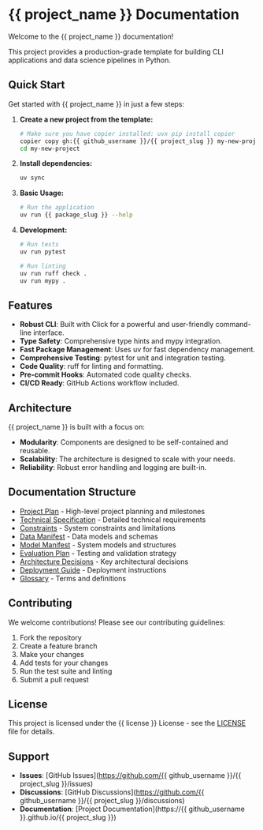 # {{ project_name }} Documentation

Welcome to the {{ project_name }} documentation!

This project provides a production-grade template for building CLI applications and data science pipelines in Python.

## Quick Start

Get started with {{ project_name }} in just a few steps:

1.  **Create a new project from the template:**
    ```bash
    # Make sure you have copier installed: uvx pip install copier
    copier copy gh:{{ github_username }}/{{ project_slug }} my-new-project
    cd my-new-project
    ```

2.  **Install dependencies:**
    ```bash
    uv sync
    ```

3.  **Basic Usage:**
    ```bash
    # Run the application
    uv run {{ package_slug }} --help
    ```

4.  **Development:**
    ```bash
    # Run tests
    uv run pytest

    # Run linting
    uv run ruff check .
    uv run mypy .
    ```

## Features

- **Robust CLI**: Built with Click for a powerful and user-friendly command-line interface.
- **Type Safety**: Comprehensive type hints and mypy integration.
- **Fast Package Management**: Uses uv for fast dependency management.
- **Comprehensive Testing**: pytest for unit and integration testing.
- **Code Quality**: ruff for linting and formatting.
- **Pre-commit Hooks**: Automated code quality checks.
- **CI/CD Ready**: GitHub Actions workflow included.

## Architecture

{{ project_name }} is built with a focus on:

- **Modularity**: Components are designed to be self-contained and reusable.
- **Scalability**: The architecture is designed to scale with your needs.
- **Reliability**: Robust error handling and logging are built-in.

## Documentation Structure

- [Project Plan](PLAN.md) - High-level project planning and milestones
- [Technical Specification](SPEC.md) - Detailed technical requirements
- [Constraints](CONSTRAINTS.md) - System constraints and limitations
- [Data Manifest](DATA_MANIFEST.md) - Data models and schemas
- [Model Manifest](MODEL_MANIFEST.md) - System models and structures
- [Evaluation Plan](EVAL_PLAN.md) - Testing and validation strategy
- [Architecture Decisions](DECISIONS.md) - Key architectural decisions
- [Deployment Guide](DEPLOYMENT.md) - Deployment instructions
- [Glossary](GLOSSARY.md) - Terms and definitions

## Contributing

We welcome contributions! Please see our contributing guidelines:

1. Fork the repository
2. Create a feature branch
3. Make your changes
4. Add tests for your changes
5. Run the test suite and linting
6. Submit a pull request

## License

This project is licensed under the {{ license }} License - see the [LICENSE](LICENSE) file for details.

## Support

- **Issues**: [GitHub Issues](https://github.com/{{ github_username }}/{{ project_slug }}/issues)
- **Discussions**: [GitHub Discussions](https://github.com/{{ github_username }}/{{ project_slug }}/discussions)
- **Documentation**: [Project Documentation](https://{{ github_username }}.github.io/{{ project_slug }})

